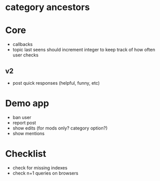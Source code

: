# category ancestors

# Core

* callbacks
* topic last seens should increment integer to keep track of how often user checks

## v2

* post quick responses (helpful, funny, etc)

# Demo app

* ban user
* report post
* show edits (for mods only? category option?)
* show mentions

# Checklist

* check for missing indexes
* check n+1 queries on browsers

